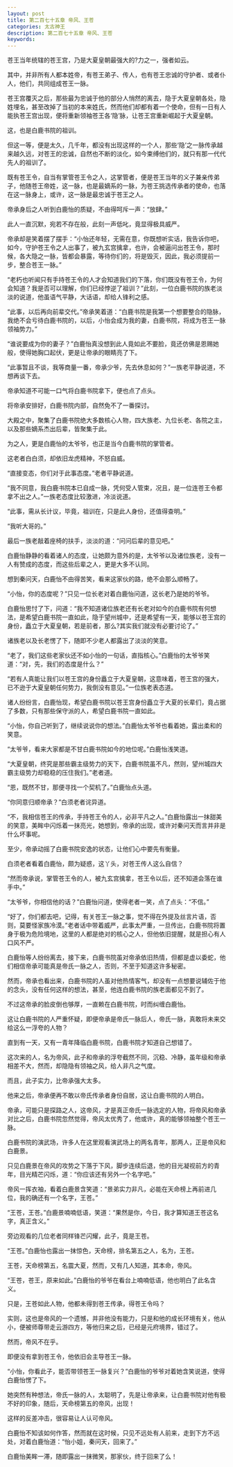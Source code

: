 ```yaml
---
layout: post
title: 第二百七十五章 帝风、王苍
categories: 太古神王
description: 第二百七十五章 帝风、王苍
keywords:
---
```


苍王当年统辖的苍王宫，乃是大夏皇朝最强大的?力之一，强者如云。

其中，并非所有人都本姓帝，有苍王弟子、传人，也有苍王忠诚的守护者、或者仆人，他们，共同组成苍王一脉。

苍王宫覆灭之后，那些最为忠诚于他的部分人悄然的离去，隐于大夏皇朝各处，隐姓埋名，甚至改掉了当初的本来姓氏，然而他们却都有着一个使命，但有一日有人能执苍王宫出现，便将重新领袖苍王各‘隐’脉，让苍王宫重新崛起于大夏皇朝。

这，也是白鹿书院的祖训。

但这一等，便是太久，几千年，都没有出现这样的一个人，那些‘隐’之一脉传承越来越久远，对苍王的忠诚，自然也不断的淡化，如今束缚他们的，就只有那一代代先人的祖训了。

既有苍王令，自当有掌管苍王令之人，这掌管者，便是苍王当年的义子兼亲传弟子，他随苍王帝姓，这一脉，也是最嫡系的一脉，为苍王挑选传承者的使命，也落在这一脉身上，或许，这一脉是最忠诚于苍王之人。

帝承身后之人听到白鹿怡的质疑，不由得呵斥一声：“放肆。”

此人一直沉默，宛若不存在般，此刻一声低叱，竟显得极具威严。

帝承却是笑着摆了摆手：“小怡还年轻，无需在意，你既想听实话，我告诉你吧，如今，守护苍王令之人出事了，被九玄宫擒拿，也许，会被逼问出苍王令，那时候，各大隐之一脉，皆都会暴露，等待你们的，将是毁灭，因此，我必须提前一步，整合苍王一脉。”

“老朽也听闻只有手持苍王令的人才会知道我们的下落，你们既没有苍王令，为何会知道？我是否可以理解，你们已经悖逆了祖训？”此刻，一位白鹿书院的族老淡淡的说道，他虽语气平静，大话语，却给人锋利之感。

“此事，以后再向前辈交代。”帝承笑着道：“白鹿书院是我第一个想要整合的隐脉，我绝不会亏待白鹿书院的，以后，小怡会成为我的妻，白鹿书院，将成为苍王一脉领袖势力。”

“谁说要成为你的妻子？”白鹿怡真没想到此人竟如此不要脸，竟还仿佛是恩赐她般，使得她胸口起伏，更是让帝承的眼睛亮了下。

“此事暂且不谈，我等商量一番，帝承少爷，先去休息如何？”一族老平静说道，不想再谈下去。

帝承知道不可能一口气将白鹿书院拿下，便也点了点头。

将帝承安排好，白鹿书院内部，自然免不了一番探讨。

大殿之中，聚集了白鹿书院绝大多数核心人物，四大族老、九位长老、各院之主，以及那些嫡系杰出后辈，皆聚集于此。

为之人，更是白鹿怡的太爷爷，也正是当今白鹿书院的掌管者。

这老者白白须，却依旧龙虎精神，不怒自威。

“直接变态，你们对于此事态度。”老者平静说道。

“我不同意，我白鹿书院本已自成一脉，凭何受人管束，况且，是一位连苍王令都拿不出之人。”一族老态度比较激进，冷淡说道。

“此事，需从长计议，毕竟，祖训在，只是此人身份，还值得查明。”

“我听大哥的。”

最后一族老敲着座椅的扶手，淡淡的道：“问问后辈的意见吧。”

白鹿怡静静的看着诸人的态度，让她颇为意外的是，太爷爷以及诸位族老，没有一人有赞成的态度，而这些后辈之人，更是大多不认同。

想到秦问天，白鹿怡不由得苦笑，看来这家伙的路，绝不会那么顺畅了。

“小怡，你的态度呢？”只见一位长老对着白鹿怡问道，这长老乃是她的爷爷。

白鹿怡思忖了下，问道：“我不知道诸位族老还有长老对如今的白鹿书院有何想法，是希望白鹿书院一直如此，隐于望州城中，还是希望有一天，能够以苍王宫的身份，矗立于大夏皇朝，若是前者，那么?其实我们就没有必要讨论了。”

诸族老以及长老愣了下，随即不少老人都露出了淡淡的笑意。

“老了，我们这些老家伙还不如小怡的一句话，直指核心。”白鹿怡的太爷爷笑道：“对，先，我们的态度是什么？”

“若有人真能让我们以苍王宫的身份矗立于大夏皇朝，这意味着，苍王宫的强大，已不逊于大夏皇朝任何势力，我倒没有意见。”一位族老表态道。

诸人纷纷言，白鹿怡现，希望白鹿书院以苍王宫身份矗立于大夏的长辈们，竟占据了多数，只有那些保守派的人，希望白鹿书院一直如此。

“小怡，你自己听到了，继续说说你的想法。”白鹿怡太爷爷也看着她，露出柔和的笑意。

“太爷爷，看来大家都是不甘白鹿书院如今的地位呢。”白鹿怡浅笑道。

“大夏皇朝，终究是那些霸主级势力的天下，白鹿书院虽不凡，然则，望州城四大霸主级势力却稳稳的压住我们。”老者道。

“恩，既然不甘，那便寻找一个契机了。”白鹿怡点头道。

“你同意归顺帝承？”白须老者诧异道。

“不，我相信苍王的传承，手持苍王令的人，必非平凡之人。”白鹿怡露出一抹甜美的笑意，美眸中闪烁着一抹亮光，她想到，帝承的出现，或许对秦问天而言并非是什么坏事呢。

至少，帝承动摇了白鹿书院安逸的状态，让他们心中要先有衡量。

白须老者看着白鹿怡，颇为疑惑，这丫头，对苍王传人这么自信？

“然而帝承说，掌管苍王令的人，被九玄宫擒拿，苍王令以后，还不知道会落在谁手中。”

“太爷爷，你相信他的话？”白鹿怡问道，使得老者一笑，点了点头：“不信。”

“好了，你们都去吧，记得，有关苍王一脉之事，觉不得在外提及丝言片语，否则，莫要怪家族冷漠。”老者话中带着威严，此事太严重，一旦传出，白鹿书院将置身于极为危险境地，这里的人都是绝对的核心之人，但他依旧提醒，就是担心有人口风不严。

白鹿怡等人纷纷离去，接下来，白鹿书院虽对帝承依旧热情，但都是虚以委蛇，他们相信帝承可能真是帝氏一脉之人，否则，不至于知道这许多秘密。

然而，帝承也看出来，白鹿书院的人虽对他热情客气，却没有一点想要说辅佐于他的念头，没有任何这样的想法，甚至，他连白鹿书院的族老面都见不到了。

不过这帝承的脸皮倒也够厚，一直赖在白鹿书院，时而纠缠白鹿怡。

这让白鹿书院的人严重怀疑，即便帝承是帝氏一脉后人，帝氏一脉，真敢将未来交给这么一浮夸的人物？

直到有一天，又有一青年降临白鹿书院，白鹿书院才知道自己想错了。

这次来的人，名为帝风，此子和帝承的浮夸截然不同，沉稳、冷静，虽年级和帝承相差不大，然而，却隐隐有领袖之风，给人非凡之气度。

而且，此子实力，比帝承强大太多。

他来之后，帝承便再不敢以帝氏传承者身份自居，这让白鹿书院的人明白。

帝承，可能只是探路之人，这帝风，才是真正帝氏一脉选定的人物，将帝风和帝承对比之后，白鹿书院忽然觉得，帝风太优秀了，他或许，真的能够领袖整个苍王一脉。

白鹿书院的演武场，许多人在这里观看演武场上的两名青年，那两人，正是帝风和白鹿景。

只见白鹿景在帝风的攻势之下落于下风，脚步连续后退，他的目光凝视前方的青年，目光精芒闪烁，道：“你应该还有另外一个名字吧。”

帝风一挥衣袖，看着白鹿景含笑道：“景弟实力非凡，必能在天命榜上再前进几位，我的确还有一个名字，王苍。”

“王苍，王苍。”白鹿景喃喃低语，笑道：“果然是你，今日，我才算知道王苍这名字，真正含义。”

旁边观看的几位老者同样锋芒闪耀，此子，竟是王苍。

“王苍。”白鹿怡也露出一抹惊色，天命榜，排名第五之人，名为，王苍。

王苍，天命榜第五，名震大夏，然而，又有几人知道，其本命，帝风。

“王苍，苍王，原来如此。”白鹿怡的爷爷在看台上喃喃低语，他也明白了此名含义。

只是，王苍如此人物，他都未得到苍王传承，得苍王令吗？

实则，这也是帝风的一个遗憾，并非他没有能力，只是和他的成长环境有关，他从小，便被师尊带走云游四方，等他归来之后，已经是元府境界，错过了。

然而，帝风不在乎。

即便没有拿到苍王令，他依旧会主导苍王一脉。

“小怡，你看此子，能否带领苍王一脉复兴？”白鹿怡的爷爷对着她含笑说道，使得白鹿怡愣了下。

她突然有种想法，帝氏一脉的人，太聪明了，先是让帝承来，让白鹿书院对他有极不好的印象，随后，天命榜第五的帝风，出现！

这样的反差冲击，很容易让人认可帝风。

白鹿怡不知该如何作答，然而就在这时候，只见不远处有人前来，走到下方不远处，对着白鹿怡道：“怡小姐，秦问天，回来了。”

白鹿怡美眸一滞，随即露出一抹微笑，那家伙，终于回来了么！
